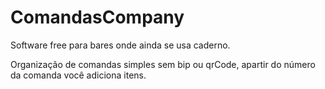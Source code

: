 # ComandasCompany
 
Software free para bares onde ainda se usa caderno.

Organização de comandas simples sem bip ou qrCode, apartir do número da comanda você adiciona itens.